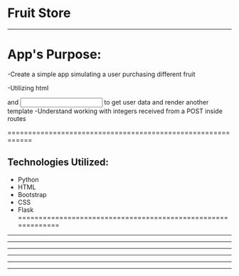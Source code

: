 # Fruit Store

------------------------------------------------------------

# App's Purpose:
-Create a simple app simulating a user purchasing different fruit

-Utilizing html <form> and <input> to get user data and render another template
-Understand working with integers received from a POST inside routes

============================================================

## Technologies Utilized:
- Python
- HTML
- Bootstrap
- CSS
- Flask
=============================================================

<!-- ## Developer Techniques:
- 
- 


============================================================= -->

<!-- 
 ### Screenshots of the app's functions:

Javascript code put into MySQL Workbench:
![initial load](/README/screenshot_1.jpg)
--------------------------------------------------------------

![this is the text that would show if image doesn't work](link to the image)
 -->


--------------------------------------------------------------

--------------------------------------------------------------

--------------------------------------------------------------

--------------------------------------------------------------

--------------------------------------------------------------

--------------------------------------------------------------

